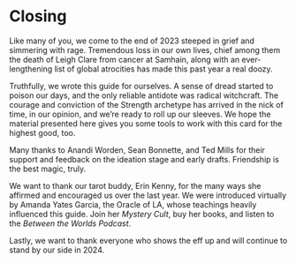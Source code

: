 # Closing

Like many of you, we come to the end of 2023 steeped in grief and simmering with rage. Tremendous loss in our own lives, chief among them the death of Leigh Clare from cancer at Samhain, along with an ever-lengthening list of global atrocities has made this past year a real doozy. 

Truthfully, we wrote this guide for ourselves. A sense of dread started to poison our days, and the only reliable antidote was radical witchcraft. The courage and conviction of the Strength archetype has arrived in the nick of time, in our opinion, and we’re ready to roll up our sleeves. We hope the material presented here gives you some tools to work with this card for the highest good, too.

Many thanks to Anandi Worden, Sean Bonnette, and Ted Mills for their support and feedback on the ideation stage and early drafts. Friendship is the best magic, truly.

We want to thank our tarot buddy, Erin Kenny, for the many ways she affirmed and encouraged us over the last year. We were introduced virtually by Amanda Yates Garcia, the Oracle of LA, whose teachings heavily influenced this guide. Join her *Mystery Cult*, buy her books, and listen to the *Between the Worlds Podcast*.

Lastly, we want to thank everyone who shows the eff up and will continue to stand by our side in 2024.
